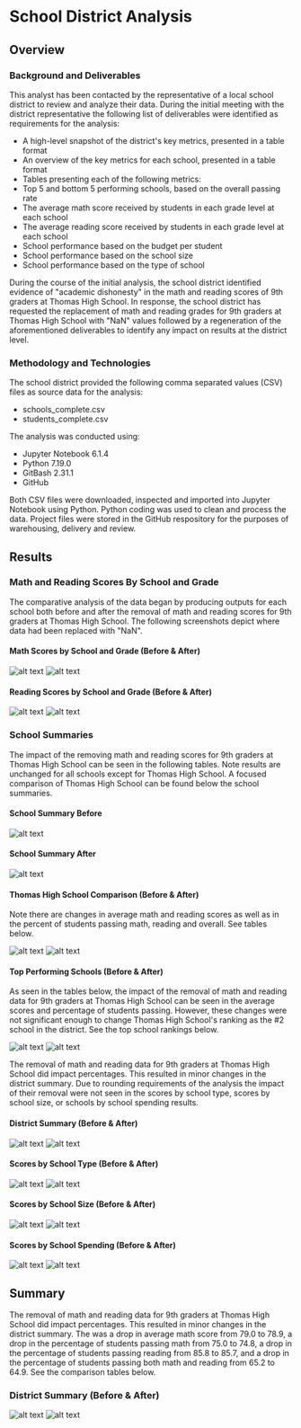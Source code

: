 # School District Analysis

## Overview

### Background and Deliverables
This analyst has been contacted by the representative of a local school district to review and analyze their data. During the initial meeting with the district representative the following list of deliverables were identified as requirements for the analysis: 

* A high-level snapshot of the district's key metrics, presented in a table format
* An overview of the key metrics for each school, presented in a table format
* Tables presenting each of the following metrics:
* Top 5 and bottom 5 performing schools, based on the overall passing rate
* The average math score received by students in each grade level at each school
* The average reading score received by students in each grade level at each school
* School performance based on the budget per student
* School performance based on the school size 
* School performance based on the type of school

During the course of the initial analysis, the school district identified evidence of "academic dishonesty" in the math and reading scores of 9th graders at Thomas High School. In response, the school district has requested the replacement of math and reading grades for 9th graders at Thomas High School with "NaN" values followed by a regeneration of the aforementioned deliverables to identify any impact on results at the district level.

### Methodology and Technologies

The school district provided the following comma separated values (CSV) files as source data for the analysis:
* schools_complete.csv
* students_complete.csv

The analysis was conducted using:
* Jupyter Notebook 6.1.4
* Python 7.19.0
* GitBash 2.31.1
* GitHub

Both CSV files were downloaded, inspected and imported into Jupyter Notebook using Python. Python coding was used to clean and process the data. Project files were stored in the GitHub respository for the purposes of warehousing, delivery and review.


## Results

### Math and Reading Scores By School and Grade

The comparative analysis of the data began by producing outputs for each school both before and after the removal of math and reading scores for 9th graders at Thomas High School. The following screenshots depict where data had been replaced with "NaN".

#### Math Scores by School and Grade (Before & After)

![alt text](https://github.com/geboweniii/School_District_Analysis/blob/main/Images/ByGrade_Summary_Math_Before.PNG?raw=true)
![alt text](https://github.com/geboweniii/School_District_Analysis/blob/main/Images/ByGrade_Summary_Math_After.PNG?raw=true)

#### Reading Scores by School and Grade (Before & After)

![alt text](https://github.com/geboweniii/School_District_Analysis/blob/main/Images/ByGrade_Summary_Reading_Before.PNG?raw=true)
![alt text](https://github.com/geboweniii/School_District_Analysis/blob/main/Images/ByGrade_Summary_Reading_After.PNG?raw=true)

### School Summaries
The impact of the removing math and reading scores for 9th graders at Thomas High School can be seen in the following tables. Note results are unchanged for all schools except for Thomas High School. A focused comparison of Thomas High School can be found below the school summaries.

#### School Summary Before

![alt text](https://github.com/geboweniii/School_District_Analysis/blob/main/Images/School_Summary_Before.PNG?raw=true)

#### School Summary After

![alt text](https://github.com/geboweniii/School_District_Analysis/blob/main/Images/School_Summary_After.PNG?raw=true)


#### Thomas High School Comparison (Before & After)

Note there are changes in average math and reading scores as well as in the percent of students passing math, reading and overall. See tables below.

![alt text](https://github.com/geboweniii/School_District_Analysis/blob/main/Images/THS_Summary_Before.PNG?raw=true)
![alt text](https://github.com/geboweniii/School_District_Analysis/blob/main/Images/THS_Summary_After.PNG?raw=true)

#### Top Performing Schools (Before & After)

As seen in the tables below, the impact of the removal of math and reading data for 9th graders at Thomas High School can be seen in the average scores and percentage of students passing. However, these changes were not significant enough to change Thomas High School's ranking as the #2 school in the district. See the top school rankings below.

![alt text](https://github.com/geboweniii/School_District_Analysis/blob/main/Images/Top_Schools_Before.PNG?raw=true)
![alt text](https://github.com/geboweniii/School_District_Analysis/blob/main/Images/Top_Schools_After.PNG?raw=true)

The removal of math and reading data for 9th graders at Thomas High School did impact percentages. This resulted in minor changes in the district summary. Due to rounding requirements of the analysis the impact of their removal were not seen in the scores by school type, scores by school size, or schools by school spending results.

#### District Summary (Before & After)

![alt text](https://github.com/geboweniii/School_District_Analysis/blob/main/Images/District_Summary_Before.PNG?raw=true)
![alt text](https://github.com/geboweniii/School_District_Analysis/blob/main/Images/District_Summary_After.PNG?raw=true)

#### Scores by School Type (Before & After)

![alt text](https://github.com/geboweniii/School_District_Analysis/blob/main/Images/SchoolType_Before.PNG?raw=true)
![alt text](https://github.com/geboweniii/School_District_Analysis/blob/main/Images/SchoolType_After.PNG?raw=true)

#### Scores by School Size (Before & After)

![alt text](https://github.com/geboweniii/School_District_Analysis/blob/main/Images/Size_Before.PNG?raw=true)
![alt text](https://github.com/geboweniii/School_District_Analysis/blob/main/Images/Size_After.PNG?raw=true)

#### Scores by School Spending (Before & After)

![alt text](https://github.com/geboweniii/School_District_Analysis/blob/main/Images/Spending_Before.PNG?raw=true)
![alt text](https://github.com/geboweniii/School_District_Analysis/blob/main/Images/Spending_After.PNG?raw=true)


## Summary

The removal of math and reading data for 9th graders at Thomas High School did impact percentages. This resulted in minor changes in the district summary. The was a drop in average math score from 79.0 to 78.9, a drop in the percentage of students passing math from 75.0 to 74.8, a drop in the percentage of students passing reading from 85.8 to 85.7, and a drop in the percentage of students passing both math and reading from 65.2 to 64.9. See the comparison tables below.

### District Summary (Before & After)

![alt text](https://github.com/geboweniii/School_District_Analysis/blob/main/Images/District_Summary_Before.PNG?raw=true)
![alt text](https://github.com/geboweniii/School_District_Analysis/blob/main/Images/District_Summary_After.PNG?raw=true)

